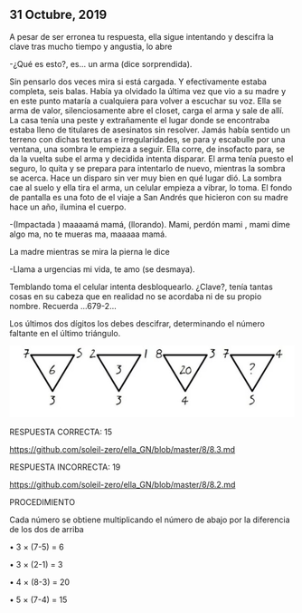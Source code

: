 ## 31 Octubre, 2019

A pesar de ser erronea tu respuesta, ella sigue intentando y descifra la clave tras mucho tiempo y angustia, lo abre 

-¿Qué es esto?, es... un arma (dice sorprendida).

Sin pensarlo dos veces mira si está cargada. Y efectivamente estaba completa, seis balas. Había  ya  olvidado la última vez que vio a su madre y en este punto mataría a cualquiera para volver a escuchar su voz. Ella se arma de valor, silenciosamente abre el closet, carga el arma y sale de allí. La casa tenía una peste y extrañamente el lugar donde se encontraba estaba lleno de titulares de asesinatos sin resolver. Jamás había sentido un terreno con dichas texturas e irregularidades, se para y escabulle por una ventana, una sombra le empieza a seguir. Ella corre, de insofacto para, se da la vuelta sube el arma y decidida intenta disparar. El arma tenía puesto el  seguro, lo quita y se prepara para intentarlo de nuevo, mientras la sombra se acerca. Hace un disparo sin ver muy bien en qué lugar dió. La sombra cae al suelo y ella tira el arma, un celular empieza a vibrar, lo toma. El fondo de pantalla es una foto de el viaje a San Andrés que hicieron con su madre hace un año, ilumina el cuerpo.

-(Impactada ) maaaamá  mamá, (llorando). Mami, perdón mami , mami dime algo ma, no te mueras ma, maaaaa mamá.

La madre mientras se mira la pierna le dice 

-Llama a urgencias mi vida, te amo (se desmaya).

Temblando toma el celular intenta desbloquearlo. ¿Clave?, tenía tantas cosas en su cabeza que en realidad no se acordaba ni de su propio nombre.
Recuerda …679-2…

Los últimos dos dígitos los debes descifrar, determinando el número faltante en el último triángulo.

![1](https://github.com/soleil-zero/ella_GN/blob/master/7/problema%207.2.jpeg)



RESPUESTA CORRECTA: 15

https://github.com/soleil-zero/ella_GN/blob/master/8/8.3.md

RESPUESTA INCORRECTA: 19

https://github.com/soleil-zero/ella_GN/blob/master/8/8.2.md

PROCEDIMIENTO 

Cada número se obtiene multiplicando el número de abajo por la diferencia de los dos de arriba

•	3 × (7-5) = 6

•	3 × (2-1) = 3

•	4 × (8-3) = 20

•	5 × (7-4) = 15
